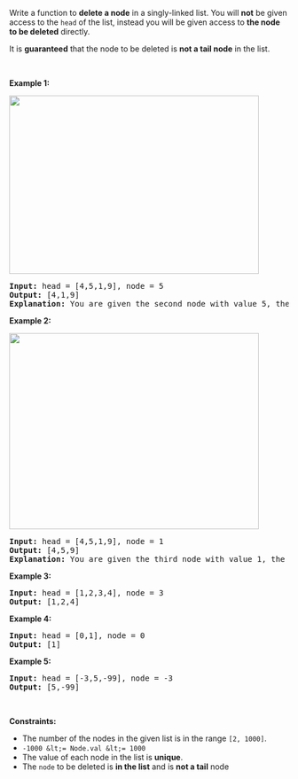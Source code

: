 Write a function to __delete a node__ in a singly-linked list. You will __not__ be given access to the `` head `` of the list, instead you will be given access to __the node to be deleted__ directly.

It is __guaranteed__ that the node to be deleted is __not a tail node__ in the list.

&nbsp;

__Example 1:__

<img alt="" src="https://assets.leetcode.com/uploads/2020/09/01/node1.jpg" style="width: 450px; height: 322px;"/>

<pre>
<strong>Input:</strong> head = [4,5,1,9], node = 5
<strong>Output:</strong> [4,1,9]
<strong>Explanation: </strong>You are given the second node with value 5, the linked list should become 4 -&gt; 1 -&gt; 9 after calling your function.
</pre>

__Example 2:__

<img alt="" src="https://assets.leetcode.com/uploads/2020/09/01/node2.jpg" style="width: 450px; height: 354px;"/>

<pre>
<strong>Input:</strong> head = [4,5,1,9], node = 1
<strong>Output:</strong> [4,5,9]
<strong>Explanation: </strong>You are given the third node with value 1, the linked list should become 4 -&gt; 5 -&gt; 9 after calling your function.
</pre>

__Example 3:__

<pre>
<strong>Input:</strong> head = [1,2,3,4], node = 3
<strong>Output:</strong> [1,2,4]
</pre>

__Example 4:__

<pre>
<strong>Input:</strong> head = [0,1], node = 0
<strong>Output:</strong> [1]
</pre>

__Example 5:__

<pre>
<strong>Input:</strong> head = [-3,5,-99], node = -3
<strong>Output:</strong> [5,-99]
</pre>

&nbsp;

__Constraints:__

*   The number of the nodes in the given list is in the range `` [2, 1000] ``.
*   `` -1000 &lt;= Node.val &lt;= 1000 ``
*   The value of each node in the list is __unique__.
*   The `` node `` to be deleted is __in the list__ and is __not a tail__ node